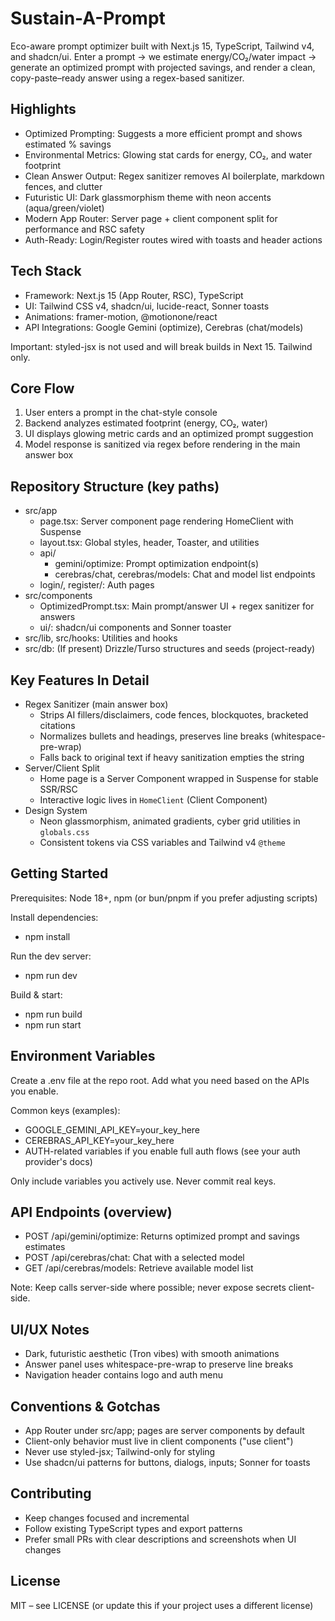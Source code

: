# Sustain-A-Prompt

Eco-aware prompt optimizer built with Next.js 15, TypeScript, Tailwind v4, and shadcn/ui. Enter a prompt → we estimate energy/CO₂/water impact → generate an optimized prompt with projected savings, and render a clean, copy-paste–ready answer using a regex-based sanitizer.

## Highlights
- Optimized Prompting: Suggests a more efficient prompt and shows estimated % savings
- Environmental Metrics: Glowing stat cards for energy, CO₂, and water footprint
- Clean Answer Output: Regex sanitizer removes AI boilerplate, markdown fences, and clutter
- Futuristic UI: Dark glassmorphism theme with neon accents (aqua/green/violet)
- Modern App Router: Server page + client component split for performance and RSC safety
- Auth-Ready: Login/Register routes wired with toasts and header actions

## Tech Stack
- Framework: Next.js 15 (App Router, RSC), TypeScript
- UI: Tailwind CSS v4, shadcn/ui, lucide-react, Sonner toasts
- Animations: framer-motion, @motionone/react
- API Integrations: Google Gemini (optimize), Cerebras (chat/models)

Important: styled-jsx is not used and will break builds in Next 15. Tailwind only.

## Core Flow
1. User enters a prompt in the chat-style console
2. Backend analyzes estimated footprint (energy, CO₂, water)
3. UI displays glowing metric cards and an optimized prompt suggestion
4. Model response is sanitized via regex before rendering in the main answer box

## Repository Structure (key paths)
- src/app
  - page.tsx: Server component page rendering HomeClient with Suspense
  - layout.tsx: Global styles, header, Toaster, and utilities
  - api/
    - gemini/optimize: Prompt optimization endpoint(s)
    - cerebras/chat, cerebras/models: Chat and model list endpoints
  - login/, register/: Auth pages
- src/components
  - OptimizedPrompt.tsx: Main prompt/answer UI + regex sanitizer for answers
  - ui/: shadcn/ui components and Sonner toaster
- src/lib, src/hooks: Utilities and hooks
- src/db: (If present) Drizzle/Turso structures and seeds (project-ready)

## Key Features In Detail
- Regex Sanitizer (main answer box)
  - Strips AI fillers/disclaimers, code fences, blockquotes, bracketed citations
  - Normalizes bullets and headings, preserves line breaks (whitespace-pre-wrap)
  - Falls back to original text if heavy sanitization empties the string
- Server/Client Split
  - Home page is a Server Component wrapped in Suspense for stable SSR/RSC
  - Interactive logic lives in `HomeClient` (Client Component)
- Design System
  - Neon glassmorphism, animated gradients, cyber grid utilities in `globals.css`
  - Consistent tokens via CSS variables and Tailwind v4 `@theme`

## Getting Started
Prerequisites: Node 18+, npm (or bun/pnpm if you prefer adjusting scripts)

Install dependencies:
- npm install

Run the dev server:
- npm run dev

Build & start:
- npm run build
- npm run start

## Environment Variables
Create a .env file at the repo root. Add what you need based on the APIs you enable.

Common keys (examples):
- GOOGLE_GEMINI_API_KEY=your_key_here
- CEREBRAS_API_KEY=your_key_here
- AUTH-related variables if you enable full auth flows (see your auth provider's docs)

Only include variables you actively use. Never commit real keys.

## API Endpoints (overview)
- POST /api/gemini/optimize: Returns optimized prompt and savings estimates
- POST /api/cerebras/chat: Chat with a selected model
- GET /api/cerebras/models: Retrieve available model list

Note: Keep calls server-side where possible; never expose secrets client-side.

## UI/UX Notes
- Dark, futuristic aesthetic (Tron vibes) with smooth animations
- Answer panel uses whitespace-pre-wrap to preserve line breaks
- Navigation header contains logo and auth menu

## Conventions & Gotchas
- App Router under src/app; pages are server components by default
- Client-only behavior must live in client components ("use client")
- Never use styled-jsx; Tailwind-only for styling
- Use shadcn/ui patterns for buttons, dialogs, inputs; Sonner for toasts

## Contributing
- Keep changes focused and incremental
- Follow existing TypeScript types and export patterns
- Prefer small PRs with clear descriptions and screenshots when UI changes

## License
MIT – see LICENSE (or update this if your project uses a different license)